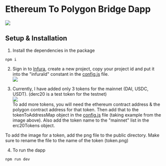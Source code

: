 # Ethereum To Polygon Bridge Dapp

<img src="https://user-images.githubusercontent.com/47485188/126107989-729175ff-7a2b-481c-ae2d-113e71d8c41f.png"> </img>

## Setup & Installation
1. Install the dependencies in the package
```
npm i
```
2. Sign in to [Infura](https://infura.io/), create a new project, copy your project id and put it into the "infuraId" constant in the [config.js](https://github.com/realdiganta/ethereum-to-polygon-bridge/blob/main/config.js) file.<br>
<img src="https://user-images.githubusercontent.com/47485188/126146427-cc183c41-f50f-499f-bee8-ed2407b62e86.png"></img>

3. Currently, I have added only 3 tokens for the mainnet (DAI, USDC, USDT). (derc20 is a test token for the testnet) <br>
<img src="https://user-images.githubusercontent.com/47485188/126146871-ddcd76fa-8e70-4d31-9228-ef009aab82e8.png"></src><br>
To add more tokens, you will need the ethereum contract address & the polygon contract address for that token. Then add that to the tokenToAddressMap object in the [config.js](https://github.com/realdiganta/ethereum-to-polygon-bridge/blob/main/config.js) file (taking example from the image above). Also add the token name to the "mainnet" list in the erc20Tokens object. 

To add the image for a token, add the png file to the public directory. Make sure to rename the file to the name of the token (token.png)

4. To run the dapp
```
npm run dev
```